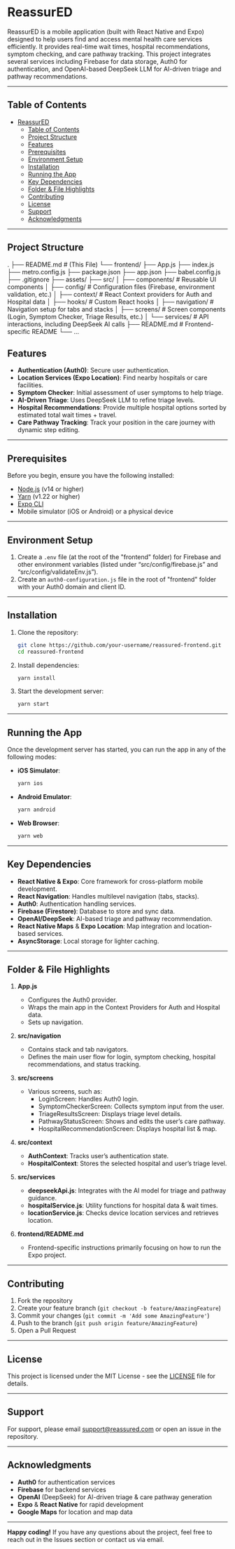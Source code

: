 # ReassurED

ReassurED is a mobile application (built with React Native and Expo) designed to help users find and access mental health care services efficiently. It provides real-time wait times, hospital recommendations, symptom checking, and care pathway tracking. This project integrates several services including Firebase for data storage, Auth0 for authentication, and OpenAI-based DeepSeek LLM for AI-driven triage and pathway recommendations. 

---

## Table of Contents
- [ReassurED](#reassured)
  - [Table of Contents](#table-of-contents)
  - [Project Structure](#project-structure)
  - [Features](#features)
  - [Prerequisites](#prerequisites)
  - [Environment Setup](#environment-setup)
  - [Installation](#installation)
  - [Running the App](#running-the-app)
  - [Key Dependencies](#key-dependencies)
  - [Folder \& File Highlights](#folder--file-highlights)
  - [Contributing](#contributing)
  - [License](#license)
  - [Support](#support)
  - [Acknowledgments](#acknowledgments)

---

## Project Structure

.
├── README.md # (This File)
└── frontend/
    ├── App.js
    ├── index.js
    ├── metro.config.js
    ├── package.json
    ├── app.json
    ├── babel.config.js
    ├── .gitignore
    ├── assets/
    ├── src/
    │   ├── components/  # Reusable UI components
    │   ├── config/      # Configuration files (Firebase, environment validation, etc.)
    │   ├── context/     # React Context providers for Auth and Hospital data
    │   ├── hooks/       # Custom React hooks
    │   ├── navigation/  # Navigation setup for tabs and stacks
    │   ├── screens/     # Screen components (Login, Symptom Checker, Triage Results, etc.)
    │   └── services/    # API interactions, including DeepSeek AI calls
    ├── README.md        # Frontend-specific README
    └── ...

## Features

- **Authentication (Auth0)**: Secure user authentication.  
- **Location Services (Expo Location)**: Find nearby hospitals or care facilities.  
- **Symptom Checker**: Initial assessment of user symptoms to help triage.  
- **AI-Driven Triage**: Uses DeepSeek LLM to refine triage levels.  
- **Hospital Recommendations**: Provide multiple hospital options sorted by estimated total wait times + travel.  
- **Care Pathway Tracking**: Track your position in the care journey with dynamic step editing.  

---

## Prerequisites

Before you begin, ensure you have the following installed:
- [Node.js](https://nodejs.org/) (v14 or higher)
- [Yarn](https://yarnpkg.com/) (v1.22 or higher)
- [Expo CLI](https://docs.expo.dev/get-started/installation/)
- Mobile simulator (iOS or Android) or a physical device

---

## Environment Setup

1. Create a `.env` file (at the root of the "frontend" folder) for Firebase and other environment variables (listed under “src/config/firebase.js” and “src/config/validateEnv.js”).  
2. Create an `auth0-configuration.js` file in the root of "frontend" folder with your Auth0 domain and client ID.  

---

## Installation

1. Clone the repository:  
   ```bash
   git clone https://github.com/your-username/reassured-frontend.git
   cd reassured-frontend
   ```
2. Install dependencies:  
   ```bash
   yarn install
   ```
3. Start the development server:  
   ```bash
   yarn start
   ```

---

## Running the App

Once the development server has started, you can run the app in any of the following modes:

- **iOS Simulator**:
  ```bash
  yarn ios
  ```
- **Android Emulator**:
  ```bash
  yarn android
  ```
- **Web Browser**:
  ```bash
  yarn web
  ```

---

## Key Dependencies

- **React Native & Expo**: Core framework for cross-platform mobile development.  
- **React Navigation**: Handles multilevel navigation (tabs, stacks).  
- **Auth0**: Authentication handling services.  
- **Firebase (Firestore)**: Database to store and sync data.  
- **OpenAI/DeepSeek**: AI-based triage and pathway recommendation.  
- **React Native Maps** & **Expo Location**: Map integration and location-based services.  
- **AsyncStorage**: Local storage for lighter caching.  

---

## Folder & File Highlights

1. **App.js**  
   - Configures the Auth0 provider.  
   - Wraps the main app in the Context Providers for Auth and Hospital data.  
   - Sets up navigation.

2. **src/navigation**  
   - Contains stack and tab navigators.  
   - Defines the main user flow for login, symptom checking, hospital recommendations, and status tracking.

3. **src/screens**  
   - Various screens, such as:  
     - LoginScreen: Handles Auth0 login.  
     - SymptomCheckerScreen: Collects symptom input from the user.  
     - TriageResultsScreen: Displays triage level details.  
     - PathwayStatusScreen: Shows and edits the user’s care pathway.  
     - HospitalRecommendationScreen: Displays hospital list & map.  

4. **src/context**  
   - **AuthContext**: Tracks user’s authentication state.  
   - **HospitalContext**: Stores the selected hospital and user’s triage level.

5. **src/services**  
   - **deepseekApi.js**: Integrates with the AI model for triage and pathway guidance.  
   - **hospitalService.js**: Utility functions for hospital data & wait times.  
   - **locationService.js**: Checks device location services and retrieves location.  

6. **frontend/README.md**  
   - Frontend-specific instructions primarily focusing on how to run the Expo project.

---

## Contributing

1. Fork the repository  
2. Create your feature branch (`git checkout -b feature/AmazingFeature`)  
3. Commit your changes (`git commit -m 'Add some AmazingFeature'`)  
4. Push to the branch (`git push origin feature/AmazingFeature`)  
5. Open a Pull Request  

---

## License

This project is licensed under the MIT License - see the [LICENSE](./frontend/../LICENSE) file for details.

---

## Support

For support, please email support@reassured.com or open an issue in the repository.

---

## Acknowledgments

- **Auth0** for authentication services  
- **Firebase** for backend services  
- **OpenAI** (DeepSeek) for AI-driven triage & care pathway generation  
- **Expo** & **React Native** for rapid development  
- **Google Maps** for location and map data  

---

**Happy coding!** If you have any questions about the project, feel free to reach out in the Issues section or contact us via email.